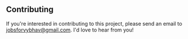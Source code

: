 ## Contributing

If you're interested in contributing to this project, please send an email to [jobsforvybhav@gmail.com](mailto:jobsforvybhav@gmail.com). I'd love to hear from you!
